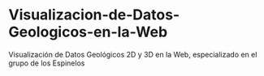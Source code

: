 # Visualizacion-de-Datos-Geologicos-en-la-Web
Visualización de Datos Geológicos 2D y 3D en la Web, especializado en el grupo de los Espinelos
